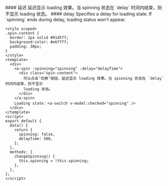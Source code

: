 <cn>
#### 延迟
延迟显示 loading 效果。当 spinning 状态在 `delay` 时间内结束，则不显示 loading 状态。
</cn>

<us>
#### delay
Specifies a delay for loading state. If `spinning` ends during delay, loading status won't appear.
</us>

```vue
<style scoped>
.spin-content {
  border: 1px solid #91d5ff;
  background-color: #e6f7ff;
  padding: 30px;
}
</style>
<template>
  <div>
    <a-spin :spinning="spinning" :delay="delayTime">
      <div class="spin-content">
        可以点击‘切换’按钮，延迟显示 loading 效果。当 spinning 状态在 `delay` 时间内结束，则不显示
        loading 状态。
      </div>
    </a-spin>
    Loading state：<a-switch v-model:checked="spinning" />
  </div>
</template>
<script>
export default {
  data() {
    return {
      spinning: false,
      delayTime: 500,
    };
  },
  methods: {
    changeSpinning() {
      this.spinning = !this.spinning;
    },
  },
};
</script>
```
